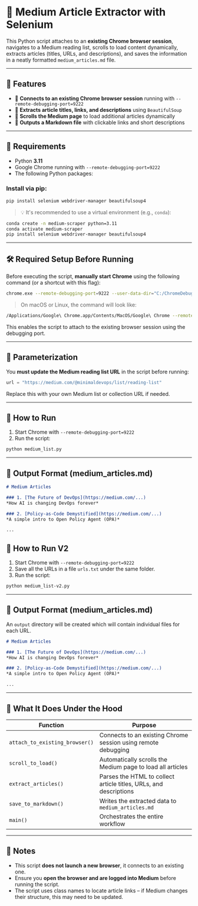 # 📰 Medium Article Extractor with Selenium

This Python script attaches to an **existing Chrome browser session**, navigates to a Medium reading list, scrolls to load content dynamically, extracts articles (titles, URLs, and descriptions), and saves the information in a neatly formatted `medium_articles.md` file.

---

## 📌 Features

- 🔗 **Connects to an existing Chrome browser session** running with `--remote-debugging-port=9222`
- 📜 **Extracts article titles, links, and descriptions** using `BeautifulSoup`
- 🔁 **Scrolls the Medium page** to load additional articles dynamically
- 📄 **Outputs a Markdown file** with clickable links and short descriptions

---

## 🐍 Requirements

- Python **3.11**
- Google Chrome running with `--remote-debugging-port=9222`
- The following Python packages:

### Install via pip:
```bash
pip install selenium webdriver-manager beautifulsoup4
```

> 💡 It's recommended to use a virtual environment (e.g., `conda`):
```bash
conda create -n medium-scraper python=3.11
conda activate medium-scraper
pip install selenium webdriver-manager beautifulsoup4
```

---

## 🛠 Required Setup Before Running

Before executing the script, **manually start Chrome** using the following command (or a shortcut with this flag):

```bash
chrome.exe --remote-debugging-port=9222 --user-data-dir="C:/ChromeDebug"
```

> On macOS or Linux, the command will look like:

```bash
/Applications/Google\ Chrome.app/Contents/MacOS/Google\ Chrome --remote-debugging-port=9222 --user-data-dir="/tmp/ChromeDebug"
```

This enables the script to attach to the existing browser session using the debugging port.

---

## 🧩 Parameterization

You **must update the Medium reading list URL** in the script before running:

```python
url = "https://medium.com/@minimaldevops/list/reading-list"
```

Replace this with your own Medium list or collection URL if needed.

---

## 🏁 How to Run

1. Start Chrome with `--remote-debugging-port=9222`
2. Run the script:

```bash
python medium_list.py
```

---

## 📄 Output Format (medium_articles.md)

```md
# Medium Articles

### 1. [The Future of DevOps](https://medium.com/...)  
*How AI is changing DevOps forever*

### 2. [Policy-as-Code Demystified](https://medium.com/...)  
*A simple intro to Open Policy Agent (OPA)*

...
```

## 🏁 How to Run V2

1. Start Chrome with `--remote-debugging-port=9222`
2. Save all the URLs in a file `urls.txt` under the same folder.
3. Run the script:

```bash
python medium_list-v2.py
```

---

## 📄 Output Format (medium_articles.md)

An `output` directory will be created which will contain individual files for each URL.

```md
# Medium Articles

### 1. [The Future of DevOps](https://medium.com/...)  
*How AI is changing DevOps forever*

### 2. [Policy-as-Code Demystified](https://medium.com/...)  
*A simple intro to Open Policy Agent (OPA)*

...
```

---

## 🔄 What It Does Under the Hood

| Function | Purpose |
|---------|---------|
| `attach_to_existing_browser()` | Connects to an existing Chrome session using remote debugging |
| `scroll_to_load()` | Automatically scrolls the Medium page to load all articles |
| `extract_articles()` | Parses the HTML to collect article titles, URLs, and descriptions |
| `save_to_markdown()` | Writes the extracted data to `medium_articles.md` |
| `main()` | Orchestrates the entire workflow |

---

## 🛑 Notes

- This script **does not launch a new browser**, it connects to an existing one.
- Ensure you **open the browser and are logged into Medium** before running the script.
- The script uses class names to locate article links – if Medium changes their structure, this may need to be updated.
